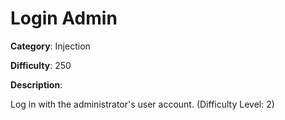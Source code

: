 # Login Admin

**Category**: Injection

**Difficulty**: 250

**Description**:

Log in with the administrator's user account. (Difficulty Level: 2)

